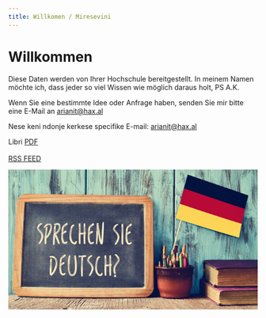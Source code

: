 ```yaml
---
title: Willkomen / Miresevini
---
```

# Willkommen 

Diese Daten werden von Ihrer Hochschule bereitgestellt. 
In meinem Namen möchte ich, dass jeder so viel Wissen wie möglich daraus holt, PS A.K.

Wenn Sie eine bestimmte Idee oder Anfrage haben, senden Sie mir bitte eine E-Mail an [arianit@hax.al](mailto:arianit@hax.al)

Nese keni ndonje kerkese specifike E-mail: [arianit@hax.al](mailto:arianit@hax.al)

Libri [PDF](/pdf/document.pdf)<br> 
</br>[RSS FEED](/feed_rss_created.xml)

![/img/lang.jpg](/img/lang.jpg)
